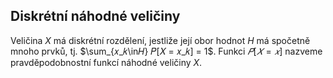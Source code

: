 ## Diskrétní náhodné veličiny
Veličina $X$ má diskrétní rozdělení, jestliže její obor hodnot $H$ má spočetně mnoho prvků, tj. $\sum_{𝑥_𝑘\in𝐻} 𝑃[𝑋 = 𝑥_𝑘] = 1$. Funkci $𝑃[𝑋 = 𝑥]$ nazveme pravděpodobnostní funkcí náhodné veličiny $X$.